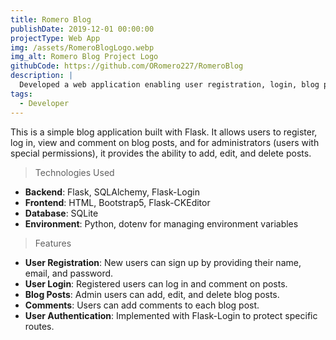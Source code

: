 ```yaml
---
title: Romero Blog
publishDate: 2019-12-01 00:00:00
projectType: Web App
img: /assets/RomeroBlogLogo.webp
img_alt: Romero Blog Project Logo
githubCode: https://github.com/ORomero227/RomeroBlog
description: |
  Developed a web application enabling user registration, login, blog post management (CRUD operations), and commenting.
tags:
  - Developer
---
```


This is a simple blog application built with Flask. It allows users to register, log in, view and comment on blog posts, and for administrators (users with special permissions), it provides the ability to add, edit, and delete posts.

> Technologies Used

- **Backend**: Flask, SQLAlchemy, Flask-Login
- **Frontend**: HTML, Bootstrap5, Flask-CKEditor
- **Database**: SQLite
- **Environment**: Python, dotenv for managing environment variables

> Features

- **User Registration**: New users can sign up by providing their name, email, and password.
- **User Login**: Registered users can log in and comment on posts.
- **Blog Posts**: Admin users can add, edit, and delete blog posts.
- **Comments**: Users can add comments to each blog post.
- **User Authentication**: Implemented with Flask-Login to protect specific routes.
